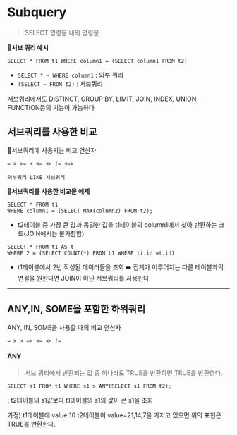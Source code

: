 # Subquery
> SELECT 명령문 내의 명령문

🫧**서브 쿼리 예시**
```
SELECT * FROM t1 WHERE column1 = (SELECT column1 FROM t2)
```
- `SELECT * ~ WHERE column1` : 외부 쿼리
- `(SELECT ~ FROM t2)` : 서브쿼리

서브쿼리에서도 DISTINCT, GROUP BY, LIMIT, JOIN, INDEX, UNION, FUNCTION등의 기능이 가능하다

## 서브쿼리를 사용한 비교

🫧서브쿼리에 사용되는 비교 연산자

```
= > >= < <= <> != <=>
```
```
외부쿼리 LIKE 서브쿼리
```

🌱**서브쿼리를 사용한 비교문 예제**
```
SELECT * FROM t1 
WHERE column1 = (SELECT MAX(column2) FROM t2);
```
- t2테이블 중 가장 큰 값과 동일한 값을 t1테이블의 column1에서 찾아 반환하는 코드(JOIN에서는 불가함함)


```
SELECT * FROM t1 AS t
WHERE 2 = (SELECT COUNT(*) FROM t1 WHERE ti.id =t.id)
```
- t1테이블에서 2번 작성된 데이터들을 조회
➡️ 집계가 이루어지는 다른 테이블과의 연결을 원한다면 JOIN이 아닌 서브쿼리를 사용한다.

-------

## ANY,IN, SOME을 포함한 하위쿼리

ANY, IN, SOME을 사용할 때의 비교 연산자 
```
= > < => <= <> !=
```

#### ANY
> 서브 쿼리에서 반환되는 값 중 하나라도 TRUE를 반환하면 TRUE를 반환한다.
```
SELECT s1 FROM t1 WHERE s1 > ANY(SELECT s1 FROM t2);
```
: t2테이블의 s1값보다 t1테이블의 s1의 값이 큰 s1을 조회

가정)
t1테이블에 value:10
t2테이블이 value=21,14,7을 가지고 있으면 위의 표현은 TRUE를 반환한다.

```


